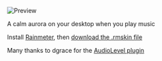 ![Preview](http://orig01.deviantart.net/fc24/f/2015/094/0/3/frost__music_visualizer_for_rainmeter__by_alatsombath-d8oe6lq.gif)

A calm aurora on your desktop when you play music

Install [Rainmeter](http://rainmeter.net), then [download the .rmskin file](https://github.com/alatsombath/Frost/releases)

Many thanks to dgrace for the [AudioLevel plugin](http://docs.rainmeter.net/manual-beta/plugins/audiolevel)

